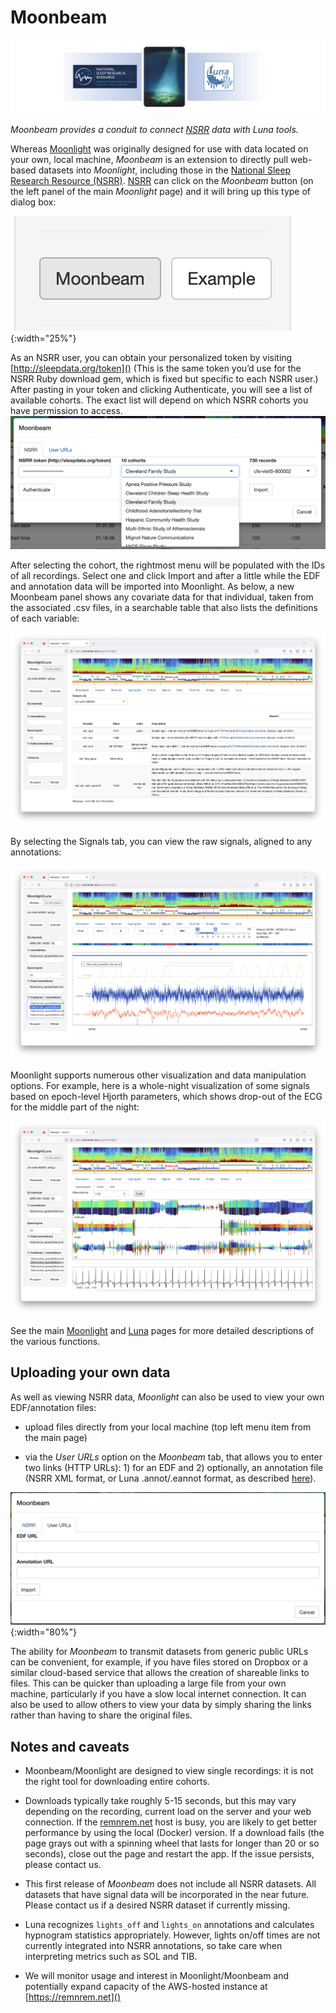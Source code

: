 # Moonbeam

![img](../img/mb0.png)

_Moonbeam provides a conduit to connect [NSRR](https://sleepdata.org) data with Luna
tools._

Whereas [Moonlight](moonlight.md) was originally designed for use with
data located on your own, local machine, _Moonbeam_ is an extension to
directly pull web-based datasets into _Moonlight_, including those in
the [National Sleep Research Resource
(NSRR)](https://sleepdata.org). [NSRR](sleepdata.org) can click on the
_Moonbeam_ button (on the left panel of the main _Moonlight_ page) and
it will bring up this type of dialog box:

![img](../img/mb1.png){:width="25%"}

As an NSRR user, you can obtain your personalized token by visiting
[http://sleepdata.org/token]() (This is the same token you’d use for the
NSRR Ruby download gem, which is fixed but specific to each NSRR
user.) After pasting in your token and clicking Authenticate, you will
see a list of available cohorts. The exact list will depend on which
NSRR cohorts you have permission to access.
![img](../img/mb2.png)

After selecting the cohort, the rightmost menu will be populated with
the IDs of all recordings. Select one and click Import and after a
little while the EDF and annotation data will be imported into
Moonlight. As below, a new Moonbeam panel shows any covariate data for
that individual, taken from the associated .csv files, in a searchable
table that also lists the definitions of each variable:

![img](../img/mb3.png)

By selecting the Signals tab, you can view the raw signals, aligned to any annotations:

![img](../img/mb4.png)

Moonlight supports numerous other visualization and data manipulation
options. For example, here is a whole-night visualization of some
signals based on epoch-level Hjorth parameters, which shows drop-out
of the ECG for the middle part of the night:

![img](../img/mb5.png)

See the main [Moonlight](moonlight.md) and [Luna](ref/index.md) pages for more
detailed descriptions of the various functions.

## Uploading your own data

As well as viewing NSRR data, _Moonlight_ can also be used to view your own EDF/annotation files:

 - upload files directly from your local machine (top left menu item
   from the main page)

 - via the _User URLs_ option on the _Moonbeam_ tab, that allows you
    to enter two links (HTTP URLs): 1) for an EDF and 2) optionally, an
    annotation file (NSRR XML format, or Luna .annot/.eannot
    format, as described [here](ref/annotations.md)).

![img](../img/mb6.png){:width="80%"}

The ability for _Moonbeam_ to transmit datasets from generic public
URLs can be convenient, for example, if you have files stored on
Dropbox or a similar cloud-based service that allows the creation
of shareable links to files.  This can be quicker than uploading a large
file from your own machine, particularly if you have a slow local
internet connection. It can also be used to allow others to view your
data by simply sharing the links rather than having to share
the original files.  


## Notes and caveats

 - Moonbeam/Moonlight are designed to view single recordings: it is
   not the right tool for downloading entire cohorts.

 - Downloads typically take roughly 5-15 seconds, but this may vary
    depending on the recording, current load on the server and your
    web connection. If the [remnrem.net]() host is busy, you are
    likely to get better performance by using the local (Docker)
    version. If a download fails (the page grays out with a spinning
    wheel that lasts for longer than 20 or so seconds), close out the
    page and restart the app. If the issue persists, please contact
    us.

 - This first release of _Moonbeam_ does not include all NSRR
   datasets. All datasets that have signal data will be incorporated
   in the near future. Please contact us if a desired NSRR dataset if
   currently missing.

 - Luna recognizes `lights_off` and `lights_on` annotations and calculates
   hypnogram statistics appropriately. However, lights on/off times
   are not currently integrated into NSRR annotations, so take care
   when interpreting metrics such as SOL and TIB.

 - We will monitor usage and interest in Moonlight/Moonbeam and
   potentially expand capacity of the AWS-hosted instance at
   [https://remnrem.net]()
 